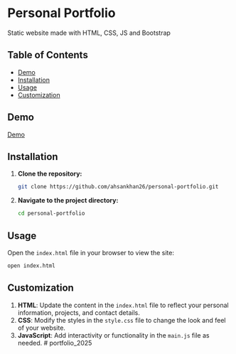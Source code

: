 # Personal Portfolio

Static website made with HTML, CSS, JS and Bootstrap

## Table of Contents

- [Demo](#demo)
- [Installation](#installation)
- [Usage](#usage)
- [Customization](#customization)

## Demo
[Demo](https://ahsankhan26.github.io/personal-portfolio)


## Installation

1. **Clone the repository:**
   ```bash
   git clone https://github.com/ahsankhan26/personal-portfolio.git
   ```
2. **Navigate to the project directory:**
   ```bash
   cd personal-portfolio
   ```

## Usage
Open the `index.html` file in your browser to view the site:
   ```bash
   open index.html
   ```

## Customization

1. **HTML**: Update the content in the `index.html` file to reflect your personal information, projects, and contact details.
2. **CSS**: Modify the styles in the `style.css` file to change the look and feel of your website.
3. **JavaScript**: Add interactivity or functionality in the `main.js` file as needed.
#   p o r t f o l i o _ 2 0 2 5  
 